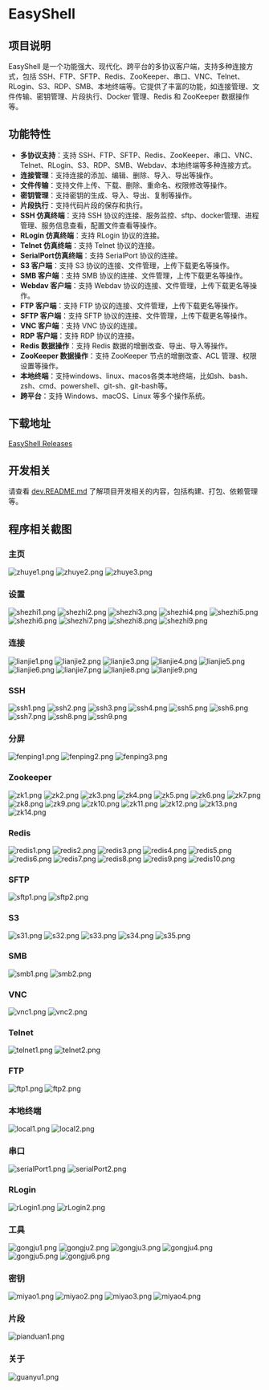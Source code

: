 # EasyShell

## 项目说明
EasyShell 是一个功能强大、现代化、跨平台的多协议客户端，支持多种连接方式，包括 SSH、FTP、SFTP、Redis、ZooKeeper、串口、VNC、Telnet、RLogin、S3、RDP、SMB、本地终端等。它提供了丰富的功能，如连接管理、文件传输、密钥管理、片段执行、Docker 管理、Redis 和 ZooKeeper 数据操作等。

## 功能特性
- **多协议支持**：支持 SSH、FTP、SFTP、Redis、ZooKeeper、串口、VNC、Telnet、RLogin、S3、RDP、SMB、Webdav、本地终端等多种连接方式。
- **连接管理**：支持连接的添加、编辑、删除、导入、导出等操作。
- **文件传输**：支持文件上传、下载、删除、重命名、权限修改等操作。
- **密钥管理**：支持密钥的生成、导入、导出、复制等操作。
- **片段执行**：支持代码片段的保存和执行。
- **SSH 仿真终端**：支持 SSH 协议的连接、服务监控、sftp、docker管理、进程管理、服务信息查看，配置文件查看等操作。
- **RLogin 仿真终端**：支持 RLogin 协议的连接。
- **Telnet 仿真终端**：支持 Telnet 协议的连接。
- **SerialPort仿真终端**：支持 SerialPort 协议的连接。
- **S3 客户端**：支持 S3 协议的连接、文件管理，上传下载更名等操作。
- **SMB 客户端**：支持 SMB 协议的连接、文件管理，上传下载更名等操作。
- **Webdav 客户端**：支持 Webdav 协议的连接、文件管理，上传下载更名等操作。
- **FTP 客户端**：支持 FTP 协议的连接、文件管理，上传下载更名等操作。
- **SFTP 客户端**：支持 SFTP 协议的连接、文件管理，上传下载更名等操作。
- **VNC 客户端**：支持 VNC 协议的连接。
- **RDP 客户端**：支持 RDP 协议的连接。
- **Redis 数据操作**：支持 Redis 数据的增删改查、导出、导入等操作。
- **ZooKeeper 数据操作**：支持 ZooKeeper 节点的增删改查、ACL 管理、权限设置等操作。
- **本地终端**：支持windows、linux、macos各类本地终端，比如sh、bash、zsh、cmd、powershell、git-sh、git-bash等。
- **跨平台**：支持 Windows、macOS、Linux 等多个操作系统。

## 下载地址
[EasyShell Releases](https://gitee.com/oyzh1994/easyshell/releases)

## 开发相关
请查看 [dev.README.md](dev.README.md) 了解项目开发相关的内容，包括构建、打包、依赖管理等。

## 程序相关截图
### 主页
![zhuye1.png](resource/screenshot/zhuye1.png)
![zhuye2.png](resource/screenshot/zhuye2.png)
![zhuye3.png](resource/screenshot/zhuye3.png)

### 设置
![shezhi1.png](resource/screenshot/shezhi1.png)
![shezhi2.png](resource/screenshot/shezhi2.png)
![shezhi3.png](resource/screenshot/shezhi3.png)
![shezhi4.png](resource/screenshot/shezhi4.png)
![shezhi5.png](resource/screenshot/shezhi5.png)
![shezhi6.png](resource/screenshot/shezhi6.png)
![shezhi7.png](resource/screenshot/shezhi7.png)
![shezhi8.png](resource/screenshot/shezhi8.png)
![shezhi9.png](resource/screenshot/shezhi9.png)

### 连接
![lianjie1.png](resource/screenshot/lianjie1.png)
![lianjie2.png](resource/screenshot/lianjie2.png)
![lianjie3.png](resource/screenshot/lianjie3.png)
![lianjie4.png](resource/screenshot/lianjie4.png)
![lianjie5.png](resource/screenshot/lianjie5.png)
![lianjie6.png](resource/screenshot/lianjie6.png)
![lianjie7.png](resource/screenshot/lianjie7.png)
![lianjie8.png](resource/screenshot/lianjie8.png)
![lianjie9.png](resource/screenshot/lianjie9.png)

### SSH
![ssh1.png](resource/screenshot/ssh1.png)
![ssh2.png](resource/screenshot/ssh2.png)
![ssh3.png](resource/screenshot/ssh3.png)
![ssh4.png](resource/screenshot/ssh4.png)
![ssh5.png](resource/screenshot/ssh5.png)
![ssh6.png](resource/screenshot/ssh6.png)
![ssh7.png](resource/screenshot/ssh7.png)
![ssh8.png](resource/screenshot/ssh8.png)
![ssh9.png](resource/screenshot/ssh9.png)

### 分屏
![fenping1.png](resource/screenshot/fenping1.png)
![fenping2.png](resource/screenshot/fenping2.png)
![fenping3.png](resource/screenshot/fenping3.png)

### Zookeeper
![zk1.png](resource/screenshot/zk1.png)
![zk2.png](resource/screenshot/zk2.png)
![zk3.png](resource/screenshot/zk3.png)
![zk4.png](resource/screenshot/zk4.png)
![zk5.png](resource/screenshot/zk5.png)
![zk6.png](resource/screenshot/zk6.png)
![zk7.png](resource/screenshot/zk7.png)
![zk8.png](resource/screenshot/zk8.png)
![zk9.png](resource/screenshot/zk9.png)
![zk10.png](resource/screenshot/zk10.png)
![zk11.png](resource/screenshot/zk11.png)
![zk12.png](resource/screenshot/zk12.png)
![zk13.png](resource/screenshot/zk13.png)
![zk14.png](resource/screenshot/zk14.png)

### Redis
![redis1.png](resource/screenshot/redis1.png)
![redis2.png](resource/screenshot/redis2.png)
![redis3.png](resource/screenshot/redis3.png)
![redis4.png](resource/screenshot/redis4.png)
![redis5.png](resource/screenshot/redis5.png)
![redis6.png](resource/screenshot/redis6.png)
![redis7.png](resource/screenshot/redis7.png)
![redis8.png](resource/screenshot/redis8.png)
![redis9.png](resource/screenshot/redis9.png)
![redis10.png](resource/screenshot/redis10.png)

### SFTP
![sftp1.png](resource/screenshot/sftp1.png)
![sftp2.png](resource/screenshot/sftp2.png)

### S3
![s31.png](resource/screenshot/s31.png)
![s32.png](resource/screenshot/s32.png)
![s33.png](resource/screenshot/s33.png)
![s34.png](resource/screenshot/s34.png)
![s35.png](resource/screenshot/s35.png)

### SMB
![smb1.png](resource/screenshot/smb1.png)
![smb2.png](resource/screenshot/smb2.png)

### VNC
![vnc1.png](resource/screenshot/vnc1.png)
![vnc2.png](resource/screenshot/vnc2.png)

### Telnet
![telnet1.png](resource/screenshot/telnet1.png)
![telnet2.png](resource/screenshot/telnet2.png)

### FTP
![ftp1.png](resource/screenshot/ftp1.png)
![ftp2.png](resource/screenshot/ftp2.png)

### 本地终端
![local1.png](resource/screenshot/local1.png)
![local2.png](resource/screenshot/local2.png)

### 串口
![serialPort1.png](resource/screenshot/serialPort1.png)
![serialPort2.png](resource/screenshot/serialPort2.png)

### RLogin
![rLogin1.png](resource/screenshot/rLogin1.png)
![rLogin2.png](resource/screenshot/rLogin2.png)

### 工具
![gongju1.png](resource/screenshot/gongju1.png)
![gongju2.png](resource/screenshot/gongju2.png)
![gongju3.png](resource/screenshot/gongju3.png)
![gongju4.png](resource/screenshot/gongju4.png)
![gongju5.png](resource/screenshot/gongju5.png)
![gongju6.png](resource/screenshot/gongju6.png)

### 密钥
![miyao1.png](resource/screenshot/miyao1.png)
![miyao2.png](resource/screenshot/miyao2.png)
![miyao3.png](resource/screenshot/miyao3.png)
![miyao4.png](resource/screenshot/miyao4.png)

### 片段
![pianduan1.png](resource/screenshot/pianduan1.png)

### 关于
![guanyu1.png](resource/screenshot/guanyu1.png)